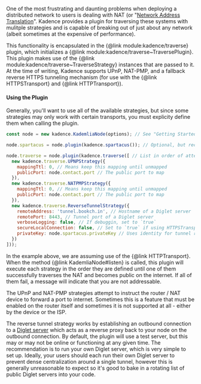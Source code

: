 One of the most frustrating and daunting problems when deploying a distributed 
network to users is dealing with NAT (or "[Network Address Translation](https://en.wikipedia.org/wiki/Network_address_translation)". 
Kadence provides a plugin for traversing these systems with mulitple strategies 
and is capable of breaking out of just about any network (albeit sometimes at 
the expensive of performance).

This functionality is encapsulated in the {@link module:kadence/traverse} 
plugin, which initializes a {@link module:kadence/traverse~TraversePlugin}. 
This plugin makes use of the {@link module:kadence/traverse~TraverseStrategy} 
instances that are passed to it. At the time of writing, Kadence supports 
UPnP, NAT-PMP, and a fallback reverse HTTPS tunneling mechanism (for use with 
the {@link HTTPSTransport} and {@link HTTPTransport}).

#### Using the Plugin

Generally, you'll want to use all of the available strategies, but since some 
strategies may only work with certain transports, you must explicity define 
them when calling the plugin.

```js
const node = new kadence.KademliaNode(options); // See "Getting Started"

node.spartacus = node.plugin(kadence.spartacus()); // Optional, but recommended

node.traverse = node.plugin(kadence.traverse([ // List in order of attempt
  new kadence.traverse.UPNPStrategy({
    mappingTtl: 0, // Means keep this mapping until unmapped
    publicPort: node.contact.port // The public port to map
  }),
  new kadence.traverse.NATPMPStrategy({
    mappingTtl: 0, // Means keep this mapping until unmapped
    publicPort: node.contact.port // The public port to map
  }),
  new kadence.traverse.ReverseTunnelStrategy({
    remoteAddress: 'tunnel.bookch.in', // Hostname of a Diglet server
    remotePort: 8443, // Tunnel port of a Diglet server
    verboseLogging: false, // If debuggin, set to `true`
    secureLocalConnection: false, // Set to `true` if using HTTPSTransport
    privateKey: node.spartacus.privateKey // Uses identity for tunnel routing
  })
]));
```

In the example above, we are assuming use of the {@link HTTPTransport}. When 
the method {@link KademliaNode#listen} is called, this plugin will execute 
each strategy in the order they are defined until one of them successfully 
traverses the NAT and becomes public on the internet. If all of them fail, a
message will indicate that you are not addressable.

The UPnP and NAT-PMP strategies attempt to instruct the router / NAT device 
to forward a port to internet. Sometimes this is a feature that must be 
enabled on the router itself and sometimes it is not supported at all - either 
by the device or the ISP.

The reverse tunnel strategy works by establishing an outbound connection to a 
[Diglet server](https://gitlab.com/bookchin/diglet) which acts as a reverse 
proxy back to your node on the outbound connection. By default, the plugin will 
use a test server, but this may or may not be online or functioning at any 
given time. The recommendation is to run your own Diglet server, which is very 
simple to set up. Ideally, your users should each run their own Diglet server 
to prevent dense centralization around a single tunnel, however this is 
generally unreasonable to expect so it's good to bake in a rotating list of 
public Diglet servers into your code.
